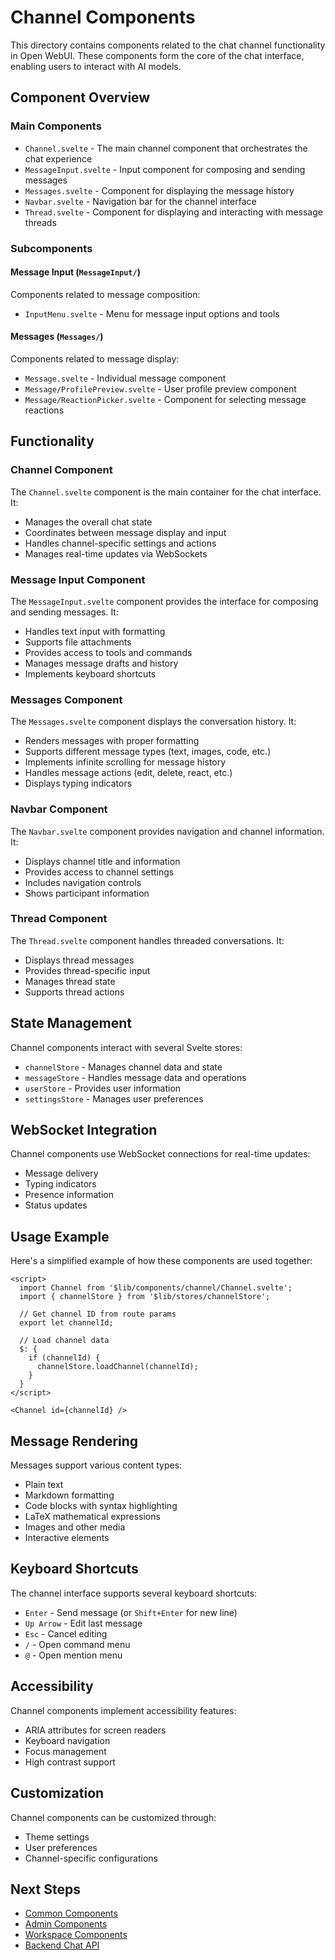 # Channel Components

This directory contains components related to the chat channel functionality in Open WebUI. These components form the core of the chat interface, enabling users to interact with AI models.

## Component Overview

### Main Components

- `Channel.svelte` - The main channel component that orchestrates the chat experience
- `MessageInput.svelte` - Input component for composing and sending messages
- `Messages.svelte` - Component for displaying the message history
- `Navbar.svelte` - Navigation bar for the channel interface
- `Thread.svelte` - Component for displaying and interacting with message threads

### Subcomponents

#### Message Input (`MessageInput/`)

Components related to message composition:

- `InputMenu.svelte` - Menu for message input options and tools

#### Messages (`Messages/`)

Components related to message display:

- `Message.svelte` - Individual message component
- `Message/ProfilePreview.svelte` - User profile preview component
- `Message/ReactionPicker.svelte` - Component for selecting message reactions

## Functionality

### Channel Component

The `Channel.svelte` component is the main container for the chat interface. It:

- Manages the overall chat state
- Coordinates between message display and input
- Handles channel-specific settings and actions
- Manages real-time updates via WebSockets

### Message Input Component

The `MessageInput.svelte` component provides the interface for composing and sending messages. It:

- Handles text input with formatting
- Supports file attachments
- Provides access to tools and commands
- Manages message drafts and history
- Implements keyboard shortcuts

### Messages Component

The `Messages.svelte` component displays the conversation history. It:

- Renders messages with proper formatting
- Supports different message types (text, images, code, etc.)
- Implements infinite scrolling for message history
- Handles message actions (edit, delete, react, etc.)
- Displays typing indicators

### Navbar Component

The `Navbar.svelte` component provides navigation and channel information. It:

- Displays channel title and information
- Provides access to channel settings
- Includes navigation controls
- Shows participant information

### Thread Component

The `Thread.svelte` component handles threaded conversations. It:

- Displays thread messages
- Provides thread-specific input
- Manages thread state
- Supports thread actions

## State Management

Channel components interact with several Svelte stores:

- `channelStore` - Manages channel data and state
- `messageStore` - Handles message data and operations
- `userStore` - Provides user information
- `settingsStore` - Manages user preferences

## WebSocket Integration

Channel components use WebSocket connections for real-time updates:

- Message delivery
- Typing indicators
- Presence information
- Status updates

## Usage Example

Here's a simplified example of how these components are used together:

```svelte
<script>
  import Channel from '$lib/components/channel/Channel.svelte';
  import { channelStore } from '$lib/stores/channelStore';
  
  // Get channel ID from route params
  export let channelId;
  
  // Load channel data
  $: {
    if (channelId) {
      channelStore.loadChannel(channelId);
    }
  }
</script>

<Channel id={channelId} />
```

## Message Rendering

Messages support various content types:

- Plain text
- Markdown formatting
- Code blocks with syntax highlighting
- LaTeX mathematical expressions
- Images and other media
- Interactive elements

## Keyboard Shortcuts

The channel interface supports several keyboard shortcuts:

- `Enter` - Send message (or `Shift+Enter` for new line)
- `Up Arrow` - Edit last message
- `Esc` - Cancel editing
- `/` - Open command menu
- `@` - Open mention menu

## Accessibility

Channel components implement accessibility features:

- ARIA attributes for screen readers
- Keyboard navigation
- Focus management
- High contrast support

## Customization

Channel components can be customized through:

- Theme settings
- User preferences
- Channel-specific configurations

## Next Steps

- [Common Components](../common/README.md)
- [Admin Components](../admin/README.md)
- [Workspace Components](../workspace/README.md)
- [Backend Chat API](../../../../backend/open_webui/routers/chats.py)
